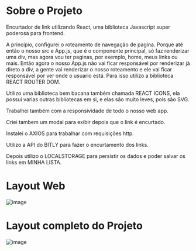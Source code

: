 # Sobre o Projeto
Encurtador de link utilizando React, uma biblioteca Javascript super poderosa para frontend.

A princípio, configurei o roteamento de navegação de pagina. Porque até então o nosso src e App.js, que é o componente principal, só faz renderizar uma div, mas agora vou ter paginas, por exemplo, home, meus links ou mais. Então agora o nosso App.js não vai ficar responsável por renderizar já direto a div, a gente vai renderizar o nosso roteamento e ele vai ficar responsável por ver onde o usuario está. Para isso utilizo a biblioteca REACT ROUTER DOM.

Utilizo uma biblioteca bem bacana também chamada REACT ICONS, ela possui varias outras bibliotecas em si, e elas são muito leves, pois são SVG.

Trabalhei também com a responsividade de todo o nosso web app.

Criei tambem um modal para exibir depois que o link é encurtado.

Instalei o AXIOS para trabalhar com requisições http.

Utilizo a API do BITLY para fazer o encurtamento dos links.

Depois utilizo o LOCALSTORAGE para persistir os dados e poder salvar os links em MINHA LISTA.


# Layout Web
![image](https://github.com/luuizalberto/assets/blob/main/images/betaoLink.png)

# Layout completo do Projeto
![image](https://github.com/luuizalberto/assets/blob/main/images/betaolink-projeto.png)

